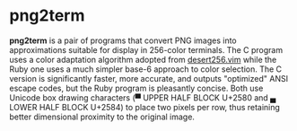 png2term
========

**png2term** is a pair of programs that convert PNG images into approximations suitable for display in 256-color terminals. The C program uses a color adaptation algorithm adopted from [desert256.vim](http://www.vim.org/scripts/script.php?script_id=1243) while the Ruby one uses a much simpler base-6 approach to color selection. The C version is significantly faster, more accurate, and outputs "optimized" ANSI escape codes, but the Ruby program is pleasantly concise. Both use Unicode box drawing characters (▀ UPPER HALF BLOCK U+2580 and ▄ LOWER HALF BLOCK U+2584) to place two pixels per row, thus retaining better dimensional proximity to the original image.
